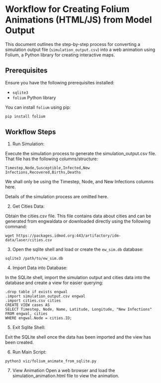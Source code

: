 # Workflow for Creating Folium Animations (HTML/JS) from Model Output

This document outlines the step-by-step process for converting a simulation output file (`simulation_output.csv`) into a web animation using Folium, a Python library for creating interactive maps.

## Prerequisites

Ensure you have the following prerequisites installed:

- `sqlite3`
- `folium` Python library

You can install `folium` using pip:

```bash
pip install folium
```

## Workflow Steps

1. Run Simulation:

Execute the simulation process to generate the simulation_output.csv file. That file has the following columns/structure:

```
Timestep,Node,Susceptible,Infected,New Infections,Recovered,Births,Deaths
```

We shall only be using the Timestep, Node, and New Infections columns here.

Details of the simulation process are omitted here.

2. Get Cities Data:

Obtain the cities.csv file. This file contains data about cities and can be generated from engwaldata or downloaded directly using the following command:

```
wget https://packages.idmod.org:443/artifactory/idm-data/laser/cities.csv
```

3. Open the sqlite shell and load or create the `ew_sim.db` database:
```
sqlite3 /path/to/ew_sim.db
```

4. Import Data into Database:

In the SQLite shell, import the simulation output and cities data into the database and create a view for easier querying:
```
.drop table if exists engwal
.import simulation_output.csv engwal
.import cities.csv cities
CREATE VIEW cases AS
SELECT Timestep, Node, Name, Latitude, Longitude, "New Infections"
FROM engwal, cities
WHERE engwal.Node = cities.ID;
```
5. Exit Sqlite Shell:

Exit the SQLite shell once the data has been imported and the view has been created.

6. Run Main Script:
```
python3 viz/folium_animate_from_sqlite.py
```

7. View Animation
Open a web browser and load the simulation_animation.html file to view the animation.
